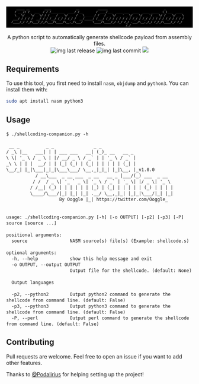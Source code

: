 ![](./.github/banner.png)

<p align="center">
    A python script to automatically generate shellcode payload from assembly files.
    <br>
    <img alt="img last release" src="https://img.shields.io/github/release/Ooggle/shellcoding-companion.svg?color=blue">
    <img alt="img last commit" src="https://img.shields.io/github/last-commit/Ooggle/shellcoding-companion.svg">
    <a href="https://twitter.com/intent/follow?screen_name=Ooggle_" title="Follow"><img src="https://img.shields.io/twitter/follow/Ooggle_?label=Ooggle_&style=social"></a>
    <br>
</p>

## Requirements

To use this tool, you first need to install `nasm`, `objdump` and `python3`. You can install them with:

```sh
sudo apt install nasm python3
```

## Usage

```
$ ./shellcoding-companion.py -h

 __ _          _ _               _ _                      
/ _\ |__   ___| | | ___ ___   __| (_)_ __   __ _          
\ \| '_ \ / _ \ | |/ __/ _ \ / _` | | '_ \ / _` |         
_\ \ | | |  __/ | | (_| (_) | (_| | | | | | (_| |         
\__/_| |_|\___|_|_|\___\___/ \__,_|_|_| |_|\__, |_v1.0.0
           / __\___  _ __ ___  _ __   __ _ |___/(_) ___  _ __
          / /  / _ \| '_ ` _ \| '_ \ / _` | '_ \| |/ _ \| '_ \ 
         / /__| (_) | | | | | | |_) | (_| | | | | | (_) | | | |
         \____/\___/|_| |_| |_| .__/ \__,_|_| |_|_|\___/|_| |_|
                    By Ooggle |_| https://twitter.com/Ooggle_


usage: ./shellcoding-companion.py [-h] [-o OUTPUT] [-p2] [-p3] [-P] source [source ...]

positional arguments:
  source                NASM source(s) file(s) (Example: shellcode.s)

optional arguments:
  -h, --help            show this help message and exit
  -o OUTPUT, --output OUTPUT
                        Output file for the shellcode. (default: None)

  Output languages

  -p2, --python2        Output python2 command to generate the shellcode from command line. (default: False)
  -p3, --python3        Output python3 command to generate the shellcode from command line. (default: False)
  -P, --perl            Output perl command to generate the shellcode from command line. (default: False)
```

## Contributing

Pull requests are welcome. Feel free to open an issue if you want to add other features.

Thanks to [@Podalirius](https://github.com/p0dalirius) for helping setting up the project!
